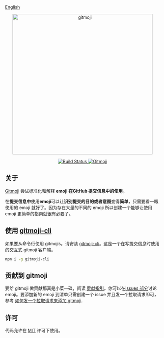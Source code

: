 [English](./README_en-US.md)

<p align="center">
	<a href="https://gitmoji.js.org">
		<img src="https://cloud.githubusercontent.com/assets/7629661/20073135/4e3db2c2-a52b-11e6-85e1-661a8212045a.gif" width="456" alt="gitmoji">
	</a>
</p>
<p align="center">
	<a href="https://travis-ci.org/jeff-tian/gitmoji">
		<img src="https://img.shields.io/travis/jeff-tian/gitmoji.svg?style=flat-square"
			 alt="Build Status">
	</a>
	<a href="https://gitmoji.js.org">
		<img src="https://img.shields.io/badge/gitmoji-%20😜%20😍-FFDD67.svg?style=flat-square"
			 alt="Gitmoji">
	</a>
</p>

## 关于

[Gitmoji](https://gitmoji.js.org) 尝试标准化和解释 **emoji 在GitHub 提交信息中的使用**。

在**提交信息中**使用**emoji**可以让**识别提交的目的或者意图**变得**简单**，只需要看一眼使用的 emoji 就好了。因为存在大量的不同的 emoji 所以创建一个能够让使用 emoji 更简单的指南就很有必要了。

## 使用 [gitmoji-cli](https://github.com/carloscuesta/gitmoji-cli)

如果要从命令行使用 gitmojis，请安装 [gitmoji-cli](https://github.com/carloscuesta/gitmoji-cli)。这是一个在写提交信息时使用的交互式 gitmoji 客户端。

```bash
npm i -g gitmoji-cli
```

## 贡献到 gitmoji

要给 gitmoji 做贡献那真是小菜一碟，阅读 [贡献指引](https://github.com/jeff-tian/gitmoji/blob/master/.github/CONTRIBUTING.md)。你可以在[issues 部分](https://github.com/jeff-tian/gitmoji/issues/new)讨论 emoji。要添加新的 emoji 到清单只需创建一个 issue 并且发一个拉取请求即可，参考 [如何发一个拉取请求来添加 gitmoji](https://github.com/jeff-tian/gitmoji/blob/master/.github/CONTRIBUTING.md#how-to-add-a-gitmoji).

## 许可

代码允许在 [MIT](https://github.com/jeff-tian/gitmoji/blob/master/LICENSE) 许可下使用。
